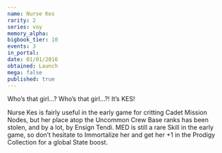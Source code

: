 ```yaml
---
name: Nurse Kes
rarity: 2
series: voy
memory_alpha:
bigbook_tier: 10
events: 3
in_portal:
date: 01/01/2016
obtained: Launch
mega: false
published: true
---
```


Who’s that girl…? Who’s that girl…?! It’s KES!

Nurse Kes is fairly useful in the early game for critting Cadet Mission Nodes, but her place atop the Uncommon Crew Base ranks has been stolen, and by a lot, by Ensign Tendi. MED is still a rare Skill in the early game, so don’t hesitate to Immortalize her and get her +1 in the Prodigy Collection for a global State boost.
